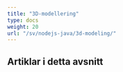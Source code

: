 ```yaml
---
title: "3D-modellering"
type: docs
weight: 20
url: "/sv/nodejs-java/3d-modeling/"
---
```


## **Artiklar i detta avsnitt**